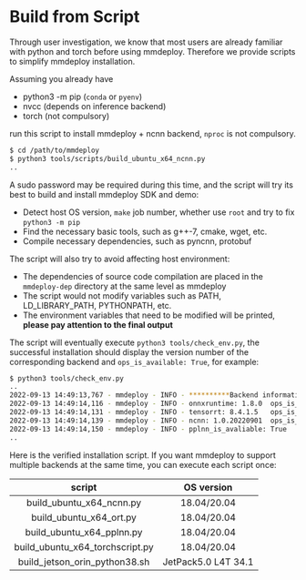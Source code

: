 # Build from Script

Through user investigation, we know that most users are already familiar with python and torch before using mmdeploy. Therefore we provide scripts to simplify mmdeploy installation.

Assuming you already have

- python3 -m pip (`conda` or `pyenv`)
- nvcc (depends on inference backend)
- torch (not compulsory)

run this script to install mmdeploy + ncnn backend, `nproc` is not compulsory.

```bash
$ cd /path/to/mmdeploy
$ python3 tools/scripts/build_ubuntu_x64_ncnn.py
..
```

A sudo password may be required during this time, and the script will try its best to build and install mmdeploy SDK and demo:

- Detect host OS version, `make` job number, whether use `root` and try to fix `python3 -m pip`
- Find the necessary basic tools, such as g++-7, cmake, wget, etc.
- Compile necessary dependencies, such as pyncnn, protobuf

The script will also try to avoid affecting host environment:

- The dependencies of source code compilation are placed in the `mmdeploy-dep` directory at the same level as mmdeploy
- The script would not modify variables such as PATH, LD_LIBRARY_PATH, PYTHONPATH, etc.
- The environment variables that need to be modified will be printed, **please pay attention to the final output**

The script will eventually execute `python3 tools/check_env.py`, the successful installation should display the version number of the corresponding backend and `ops_is_available: True`, for example:

```bash
$ python3 tools/check_env.py
..
2022-09-13 14:49:13,767 - mmdeploy - INFO - **********Backend information**********
2022-09-13 14:49:14,116 - mmdeploy - INFO - onnxruntime: 1.8.0	ops_is_avaliable : True
2022-09-13 14:49:14,131 - mmdeploy - INFO - tensorrt: 8.4.1.5	ops_is_avaliable : True
2022-09-13 14:49:14,139 - mmdeploy - INFO - ncnn: 1.0.20220901	ops_is_avaliable : True
2022-09-13 14:49:14,150 - mmdeploy - INFO - pplnn_is_avaliable: True
..
```

Here is the verified installation script. If you want mmdeploy to support multiple backends at the same time, you can execute each script once:

|             script              |     OS version      |
| :-----------------------------: | :-----------------: |
|    build_ubuntu_x64_ncnn.py     |     18.04/20.04     |
|     build_ubuntu_x64_ort.py     |     18.04/20.04     |
|    build_ubuntu_x64_pplnn.py    |     18.04/20.04     |
| build_ubuntu_x64_torchscript.py |     18.04/20.04     |
|  build_jetson_orin_python38.sh  | JetPack5.0 L4T 34.1 |
